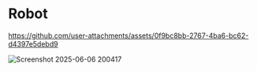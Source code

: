 # Robot


https://github.com/user-attachments/assets/0f9bc8bb-2767-4ba6-bc62-d4397e5debd9

![Screenshot 2025-06-06 200417](https://github.com/user-attachments/assets/bf35295e-a4fe-42e7-8178-cae8fd620191)
